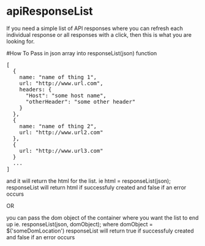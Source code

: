 # apiResponseList
If you need a simple list of API responses where you can refresh each individual response or all responses with a click, then this is what you are looking for.

#How To
Pass in json array into responseList(json) function
<pre>[
  {
    name: "name of thing 1",
    url: "http://www.url.com",
    headers: {
      "Host": "some host name",
      "otherHeader": "some other header"
    }
  },
  {
    name: "name of thing 2",
    url: "http://www.url2.com"
  },
  {
    url: "http://www.url3.com"
  }
  ...
]</pre>

and it will return the html for the list.
ie html = responseList(json);
responseList will return html if successfuly created and false if an error occurs

OR

you can pass the dom object of the container where you want the list to end up 
ie. responseList(json, domObject);
where
domObject = $('someDomLocation')
responseList will return true if successfuly created and false if an error occurs

